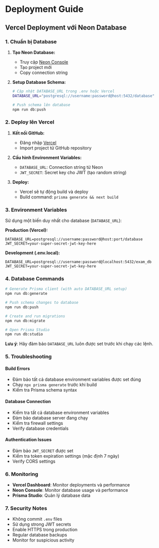 # Deployment Guide

## Vercel Deployment với Neon Database

### 1. Chuẩn bị Database

1. **Tạo Neon Database:**
   - Truy cập [Neon Console](https://console.neon.tech/)
   - Tạo project mới
   - Copy connection string

2. **Setup Database Schema:**
   ```bash
   # Cập nhật DATABASE_URL trong .env hoặc Vercel
   DATABASE_URL="postgresql://username:password@host:5432/database"

   # Push schema lên database
   npm run db:push
   ```

### 2. Deploy lên Vercel

1. **Kết nối GitHub:**
   - Đăng nhập [Vercel](https://vercel.com)
   - Import project từ GitHub repository

2. **Cấu hình Environment Variables:**
   - `DATABASE_URL`: Connection string từ Neon
   - `JWT_SECRET`: Secret key cho JWT (tạo random string)

3. **Deploy:**
   - Vercel sẽ tự động build và deploy
   - Build command: `prisma generate && next build`

### 3. Environment Variables

Sử dụng một biến duy nhất cho database (`DATABASE_URL`):

**Production (Vercel):**
```
DATABASE_URL=postgresql://username:password@host:port/database
JWT_SECRET=your-super-secret-jwt-key-here
```

**Development (.env.local):**
```
DATABASE_URL=postgresql://username:password@localhost:5432/exam_db
JWT_SECRET=your-super-secret-jwt-key-here
```

### 4. Database Commands

```bash
# Generate Prisma client (with auto DATABASE_URL setup)
npm run db:generate

# Push schema changes to database
npm run db:push

# Create and run migrations
npm run db:migrate

# Open Prisma Studio
npm run db:studio
```

**Lưu ý**: Hãy đảm bảo `DATABASE_URL` luôn được set trước khi chạy các lệnh.

### 5. Troubleshooting

#### Build Errors
- Đảm bảo tất cả database environment variables được set đúng
- Chạy `npx prisma generate` trước khi build
- Kiểm tra Prisma schema syntax

#### Database Connection
- Kiểm tra tất cả database environment variables
- Đảm bảo database server đang chạy
- Kiểm tra firewall settings
- Verify database credentials

#### Authentication Issues
- Đảm bảo `JWT_SECRET` được set
- Kiểm tra token expiration settings (mặc định 7 ngày)
- Verify CORS settings

### 6. Monitoring

- **Vercel Dashboard**: Monitor deployments và performance
- **Neon Console**: Monitor database usage và performance
- **Prisma Studio**: Quản lý database data

### 7. Security Notes

- Không commit `.env` files
- Sử dụng strong JWT secrets
- Enable HTTPS trong production
- Regular database backups
- Monitor for suspicious activity
